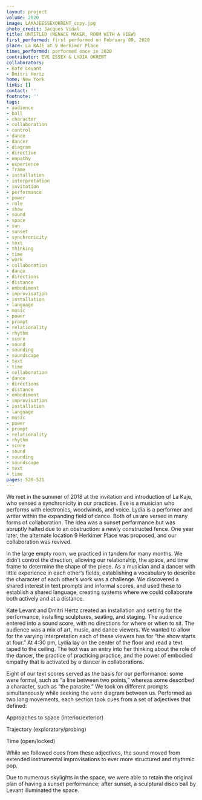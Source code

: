 ```yaml
---
layout: project
volume: 2020
image: LAKAJEESSEXOKRENT_copy.jpg
photo_credit: Jacques Vidal
title: UNTITLED (MENACE MAKER, ROOM WITH A VIEW)
first_performed: first performed on February 09, 2020
place: La KAJE at 9 Herkimer Place
times_performed: performed once in 2020
contributor: EVE ESSEX & LYDIA OKRENT
collaborators:
- Kate Levant
- Dmitri Hertz
home: New York
links: []
contact: ''
footnote: ''
tags:
- audience
- ball
- character
- collaboration
- control
- dance
- dancer
- diagram
- directive
- empathy
- experience
- frame
- installation
- interpretation
- invitation
- performance
- power
- role
- show
- sound
- space
- sun
- sunset
- synchronicity
- text
- thinking
- time
- work
- collaboration
- dance
- directions
- distance
- embodiment
- improvisation
- installation
- language
- music
- power
- prompt
- relationality
- rhythm
- score
- sound
- sounding
- soundscape
- text
- time
- collaboration
- dance
- directions
- distance
- embodiment
- improvisation
- installation
- language
- music
- power
- prompt
- relationality
- rhythm
- score
- sound
- sounding
- soundscape
- text
- time
pages: 520-521
---
```


We met in the summer of 2018 at the invitation and introduction of La Kaje, who sensed a synchronicity in our practices. Eve is a musician who performs with electronics, woodwinds, and voice. Lydia is a performer and writer within the expanding field of dance. Both of us are versed in many forms of collaboration. The idea was a sunset performance but was abruptly halted due to an obstruction: a newly constructed fence. One year later, the alternate location 9 Herkimer Place was proposed, and our collaboration was revived.

In the large empty room, we practiced in tandem for many months. We didn’t control the direction, allowing our relationship, the space, and time frame to determine the shape of the piece. As a musician and a dancer with little experience in each other’s fields, establishing a vocabulary to describe the character of each other’s work was a challenge. We discovered a shared interest in text prompts and informal scores, and used these to establish a shared language, creating systems where we could collaborate both actively and at a distance. 

Kate Levant and Dmitri Hertz created an installation and setting for the performance, installing sculptures, seating, and staging. The audience entered into a sound score, with no directions for where or when to sit. The audience was a mix of art, music, and dance viewers. We wanted to allow for the varying interpretation each of these viewers has for “the show starts at four.” At 4:30 pm, Lydia lay on the center of the floor and read a text taped to the ceiling. The text was an entry into her thinking about the role of the dancer, the practice of practicing practice, and the power of embodied empathy that is activated by a dancer in collaborations. 

Eight of our text scores served as the basis for our performance: some were formal, such as “a line between two points,” whereas some described a character, such as “the parasite.” We took on different prompts simultaneously while seeking the venn diagram between us. Performed as two long movements, each section took cues from a set of adjectives that defined:

Approaches to space (interior/exterior) 

Trajectory (exploratory/probing)

Time (open/locked)

While we followed cues from these adjectives, the sound moved from extended instrumental improvisations to ever more structured and rhythmic pop. 

Due to numerous skylights in the space, we were able to retain the original plan of having a sunset performance; after sunset, a sculptural disco ball by Levant illuminated the space.
